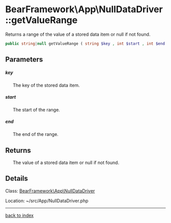 # BearFramework\App\NullDataDriver::getValueRange

Returns a range of the value of a stored data item or null if not found.

```php
public string|null getValueRange ( string $key , int $start , int $end )
```

## Parameters

##### key

&nbsp;&nbsp;&nbsp;&nbsp;&nbsp;&nbsp;The key of the stored data item.

##### start

&nbsp;&nbsp;&nbsp;&nbsp;&nbsp;&nbsp;The start of the range.

##### end

&nbsp;&nbsp;&nbsp;&nbsp;&nbsp;&nbsp;The end of the range.

## Returns

&nbsp;&nbsp;&nbsp;&nbsp;&nbsp;&nbsp;The value of a stored data item or null if not found.

## Details

Class: [BearFramework\App\NullDataDriver](bearframework.app.nulldatadriver.class.md)

Location: ~/src/App/NullDataDriver.php

---

[back to index](index.md)

